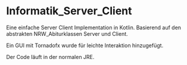 # Informatik_Server_Client

Eine einfache Server Client Implementation in Kotlin.
Basierend auf den abstrakten NRW_Abiturklassen Server und Client.

Ein GUI mit Tornadofx wurde für leichte Interaktion hinzugefügt.

Der Code läuft in der normalen JRE.
